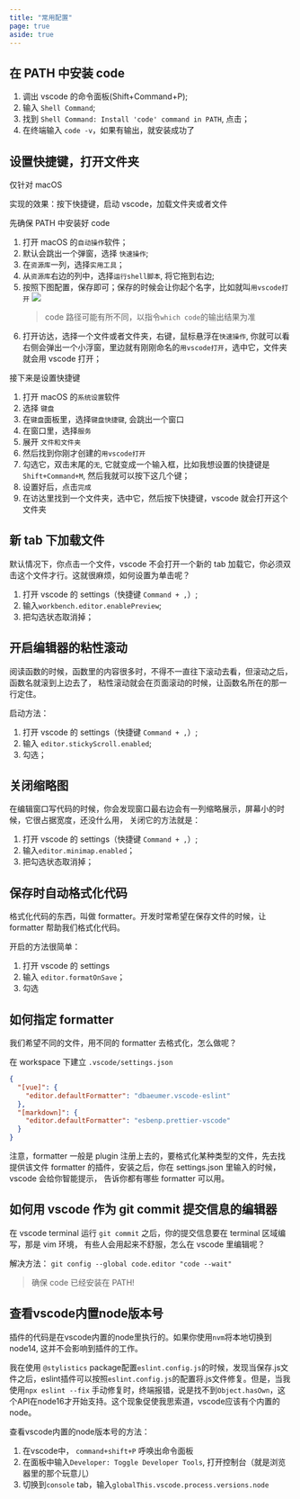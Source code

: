 ```yaml
---
title: "常用配置"
page: true
aside: true
---
```


## 在 PATH 中安装 code

1. 调出 vscode 的命令面板(Shift+Command+P);
2. 输入 `Shell Command`;
3. 找到 `Shell Command: Install 'code' command in PATH`, 点击；
4. 在终端输入 `code -v`，如果有输出，就安装成功了

## 设置快捷键，打开文件夹

仅针对 macOS

实现的效果：按下快捷键，启动 vscode，加载文件夹或者文件

先确保 PATH 中安装好 code

1. 打开 macOS 的`自动操作`软件；
2. 默认会跳出一个弹窗，选择 `快速操作`;
3. 在`资源库`一列，选择`实用工具`；
4. 从`资源库`右边的列中，选择`运行shell脚本`, 将它拖到右边;
5. 按照下图配置，保存即可；保存的时候会让你起个名字，比如就叫`用vscode打开`
   ![](/shell-vscode-open.png)
   > code 路径可能有所不同，以指令`which code`的输出结果为准
6. 打开访达，选择一个文件或者文件夹，右键，鼠标悬浮在`快速操作`, 你就可以看右侧会弹出一个小浮窗，里边就有刚刚命名的`用vscode打开`，选中它，文件夹就会用 vscode 打开；

接下来是设置快捷键

1. 打开 macOS 的`系统设置`软件
2. 选择 `键盘`
3. 在`键盘`面板里，选择`键盘快捷键`, 会跳出一个窗口
4. 在窗口里，选择`服务`
5. 展开 `文件和文件夹`
6. 然后找到你刚才创建的`用vscode打开`
7. 勾选它，双击末尾的`无`, 它就变成一个输入框，比如我想设置的快捷键是`Shift+Command+M`, 然后我就可以按下这几个键；
8. 设置好后，点击`完成`
9. 在访达里找到一个文件夹，选中它，然后按下快捷键，vscode 就会打开这个文件夹

## 新 tab 下加载文件

默认情况下，你点击一个文件，vscode 不会打开一个新的 tab 加载它，你必须双击这个文件才行。这就很麻烦，如何设置为单击呢？

1. 打开 vscode 的 settings（快捷键 `Command + ,`）;
2. 输入`workbench.editor.enablePreview`;
3. 把勾选状态取消掉；

## 开启编辑器的粘性滚动

阅读函数的时候，函数里的内容很多时，不得不一直往下滚动去看，但滚动之后，函数名就滚到上边去了，
粘性滚动就会在页面滚动的时候，让函数名所在的那一行定住。

启动方法：

1. 打开 vscode 的 settings（快捷键 `Command + ,`）;
2. 输入 `editor.stickyScroll.enabled`;
3. 勾选；

## 关闭缩略图

在编辑窗口写代码的时候，你会发现窗口最右边会有一列缩略展示，屏幕小的时候，它很占据宽度，还没什么用，
关闭它的方法就是：

1. 打开 vscode 的 settings（快捷键 `Command + ,`）;
2. 输入`editor.minimap.enabled`；
3. 把勾选状态取消掉；

## 保存时自动格式化代码

格式化代码的东西，叫做 formatter。开发时常希望在保存文件的时候，让 formatter
帮助我们格式化代码。

开启的方法很简单：

1. 打开 vscode 的 settings
2. 输入 `editor.formatOnSave`；
3. 勾选

## 如何指定 formatter

我们希望不同的文件，用不同的 formatter 去格式化，怎么做呢？

在 workspace 下建立 `.vscode/settings.json`

```json
{
  "[vue]": {
    "editor.defaultFormatter": "dbaeumer.vscode-eslint"
  },
  "[markdown]": {
    "editor.defaultFormatter": "esbenp.prettier-vscode"
  }
}
```

注意，formatter 一般是 plugin 注册上去的，要格式化某种类型的文件，先去找提供该文件 formatter 的插件，安装之后，你在 settings.json 里输入的时候，vscode 会给你智能提示，
告诉你都有哪些 formatter 可以用。

## 如何用 vscode 作为 git commit 提交信息的编辑器

在 vscode terminal 运行 `git commit` 之后，你的提交信息要在 terminal 区域编写，那是 vim 环境，
有些人会用起来不舒服，怎么在 vscode 里编辑呢？

解决方法：
`git config --global code.editor "code --wait"`

> 确保 code 已经安装在 PATH!

## 查看vscode内置node版本号
插件的代码是在vscode内置的node里执行的。如果你使用`nvm`将本地切换到node14, 这并不会影响到插件的工作。

我在使用 `@stylistics` package配置`eslint.config.js`的时候，发现当保存.js文件之后，eslint插件可以按照`eslint.config.js`的配置将.js文件修复。但是，当我使用`npx eslint --fix` 手动修复时，终端报错，说是找不到`Object.hasOwn`，这个API在node16才开始支持。这个现象促使我思索道，vscode应该有个内置的node。

查看vscode内置的node版本号的方法：
1. 在vscode中， `command+shift+P` 呼唤出命令面板
2. 在面板中输入`Developer: Toggle Developer Tools`, 打开控制台（就是浏览器里的那个玩意儿）
3. 切换到`console` tab，输入`globalThis.vscode.process.versions.node`

<Giscus />
